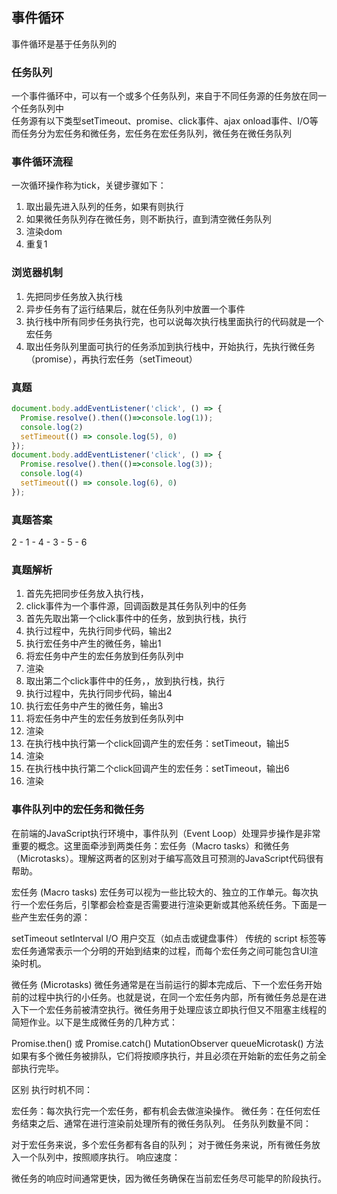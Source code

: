 ## 事件循环
事件循环是基于任务队列的

### 任务队列
一个事件循环中，可以有一个或多个任务队列，来自于不同任务源的任务放在同一个任务队列中<br>
任务源有以下类型setTimeout、promise、click事件、ajax onload事件、I/O等<br>
而任务分为宏任务和微任务，宏任务在宏任务队列，微任务在微任务队列

### 事件循环流程
一次循环操作称为tick，关键步骤如下：
1. 取出最先进入队列的任务，如果有则执行
2. 如果微任务队列存在微任务，则不断执行，直到清空微任务队列
3. 渲染dom
4. 重复1

### 浏览器机制
1. 先把同步任务放入执行栈
2. 异步任务有了运行结果后，就在任务队列中放置一个事件
3. 执行栈中所有同步任务执行完，也可以说每次执行栈里面执行的代码就是一个宏任务
4. 取出任务队列里面可执行的任务添加到执行栈中，开始执行，先执行微任务（promise），再执行宏任务（setTimeout）

### 真题
```js
document.body.addEventListener('click', () => {
  Promise.resolve().then(()=>console.log(1));
  console.log(2)
  setTimeout(() => console.log(5), 0)
});
document.body.addEventListener('click', () => {
  Promise.resolve().then(()=>console.log(3));
  console.log(4)
  setTimeout(() => console.log(6), 0)
});
```
### 真题答案
2 - 1 - 4 - 3 - 5 - 6

### 真题解析
1. 首先先把同步任务放入执行栈，
2. click事件为一个事件源，回调函数是其任务队列中的任务
3. 首先先取出第一个click事件中的任务，放到执行栈，执行
4. 执行过程中，先执行同步代码，输出2
5. 执行宏任务中产生的微任务，输出1
6. 将宏任务中产生的宏任务放到任务队列中
8. 渲染
9. 取出第二个click事件中的任务，，放到执行栈，执行
10. 执行过程中，先执行同步代码，输出4
11. 执行宏任务中产生的微任务，输出3
12. 将宏任务中产生的宏任务放到任务队列中
13. 渲染
13. 在执行栈中执行第一个click回调产生的宏任务：setTimeout，输出5
14. 渲染
15. 在执行栈中执行第二个click回调产生的宏任务：setTimeout，输出6
16. 渲染

### 事件队列中的宏任务和微任务
在前端的JavaScript执行环境中，事件队列（Event Loop）处理异步操作是非常重要的概念。这里面牵涉到两类任务：宏任务（Macro tasks）和微任务（Microtasks）。理解这两者的区别对于编写高效且可预测的JavaScript代码很有帮助。

宏任务 (Macro tasks)
宏任务可以视为一些比较大的、独立的工作单元。每次执行一个宏任务后，引擎都会检查是否需要进行渲染更新或其他系统任务。下面是一些产生宏任务的源：

setTimeout
setInterval
I/O
用户交互（如点击或键盘事件）
传统的 script 标签等
宏任务通常表示一个分明的开始到结束的过程，而每个宏任务之间可能包含UI渲染时机。

微任务 (Microtasks)
微任务通常是在当前运行的脚本完成后、下一个宏任务开始前的过程中执行的小任务。也就是说，在同一个宏任务内部，所有微任务总是在进入下一个宏任务前被清空执行。微任务用于处理应该立即执行但又不阻塞主线程的简短作业。以下是生成微任务的几种方式：

Promise.then() 或 Promise.catch()
MutationObserver
queueMicrotask() 方法
如果有多个微任务被排队，它们将按顺序执行，并且必须在开始新的宏任务之前全部执行完毕。

区别
执行时机不同：

宏任务：每次执行完一个宏任务，都有机会去做渲染操作。
微任务：在任何宏任务结束之后、通常在进行渲染前处理所有的微任务队列。
任务队列数量不同：

对于宏任务来说，多个宏任务都有各自的队列；
对于微任务来说，所有微任务放入一个队列中，按照顺序执行。
响应速度：

微任务的响应时间通常更快，因为微任务确保在当前宏任务尽可能早的阶段执行。